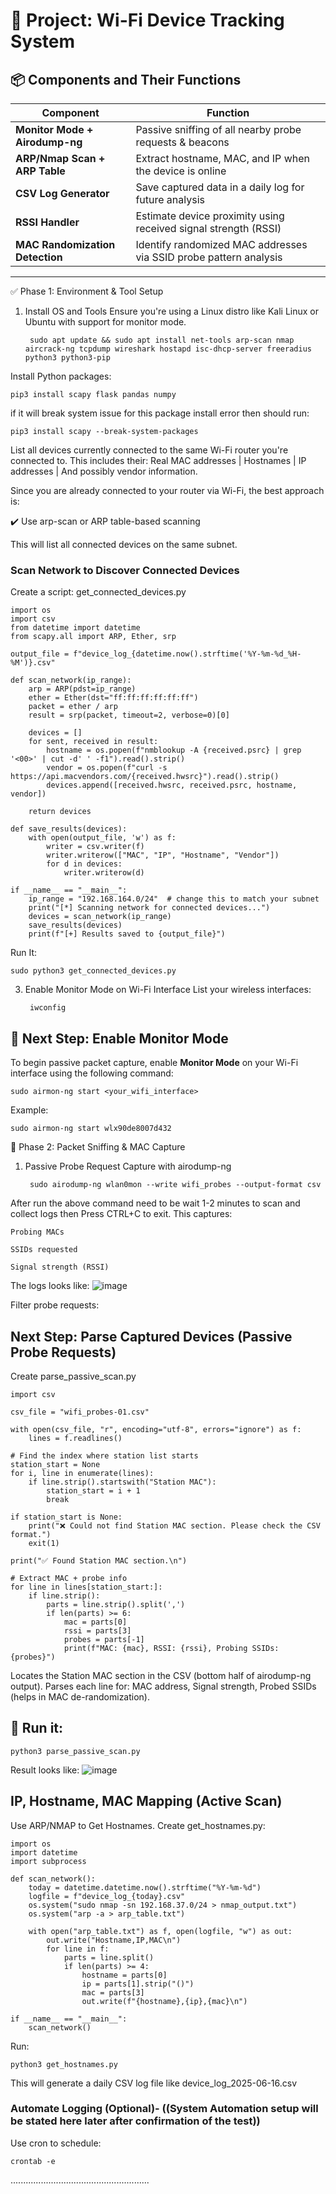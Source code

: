 # 🔧 Project: Wi-Fi Device Tracking System

## 📦 Components and Their Functions

| **Component**                   | **Function**                                                       |
| ------------------------------ | ------------------------------------------------------------------ |
| **Monitor Mode + Airodump-ng** | Passive sniffing of all nearby probe requests & beacons            |
| **ARP/Nmap Scan + ARP Table**  | Extract hostname, MAC, and IP when the device is online            |
| **CSV Log Generator**          | Save captured data in a daily log for future analysis              |
| **RSSI Handler**    | Estimate device proximity using received signal strength (RSSI)    |
| **MAC Randomization Detection**| Identify randomized MAC addresses via SSID probe pattern analysis  |

---

✅ Phase 1: Environment & Tool Setup
1. Install OS and Tools
Ensure you're using a Linux distro like Kali Linux or Ubuntu with support for monitor mode.

        sudo apt update && sudo apt install net-tools arp-scan nmap aircrack-ng tcpdump wireshark hostapd isc-dhcp-server freeradius python3 python3-pip
Install Python packages:
   
    pip3 install scapy flask pandas numpy
if it will break system issue for this package install error then should run:
```
pip3 install scapy --break-system-packages
```
List all devices currently connected to the same Wi-Fi router you're connected to. This includes their: Real MAC addresses | Hostnames | IP addresses | And possibly vendor information.

Since you are already connected to your router via Wi-Fi, the best approach is:

✔️ Use arp-scan or ARP table-based scanning

This will list all connected devices on the same subnet.

### Scan Network to Discover Connected Devices

Create a script: get_connected_devices.py
```
import os
import csv
from datetime import datetime
from scapy.all import ARP, Ether, srp

output_file = f"device_log_{datetime.now().strftime('%Y-%m-%d_%H-%M')}.csv"

def scan_network(ip_range):
    arp = ARP(pdst=ip_range)
    ether = Ether(dst="ff:ff:ff:ff:ff:ff")
    packet = ether / arp
    result = srp(packet, timeout=2, verbose=0)[0]

    devices = []
    for sent, received in result:
        hostname = os.popen(f"nmblookup -A {received.psrc} | grep '<00>' | cut -d' ' -f1").read().strip()
        vendor = os.popen(f"curl -s https://api.macvendors.com/{received.hwsrc}").read().strip()
        devices.append([received.hwsrc, received.psrc, hostname, vendor])

    return devices

def save_results(devices):
    with open(output_file, 'w') as f:
        writer = csv.writer(f)
        writer.writerow(["MAC", "IP", "Hostname", "Vendor"])
        for d in devices:
            writer.writerow(d)

if __name__ == "__main__":
    ip_range = "192.168.164.0/24"  # change this to match your subnet
    print("[*] Scanning network for connected devices...")
    devices = scan_network(ip_range)
    save_results(devices)
    print(f"[+] Results saved to {output_file}")
```
Run It:
```
sudo python3 get_connected_devices.py
```

3. Enable Monitor Mode on Wi-Fi Interface
List your wireless interfaces:

        iwconfig

## 🔸 Next Step: Enable Monitor Mode

To begin passive packet capture, enable **Monitor Mode** on your Wi-Fi interface using the following command:

```
sudo airmon-ng start <your_wifi_interface>
```
Example:
````
sudo airmon-ng start wlx90de8007d432
````

📡 Phase 2: Packet Sniffing & MAC Capture
1. Passive Probe Request Capture with airodump-ng

        sudo airodump-ng wlan0mon --write wifi_probes --output-format csv

After run the above command need to be wait 1-2 minutes to scan and collect logs then Press CTRL+C to exit. This captures:

    Probing MACs

    SSIDs requested

    Signal strength (RSSI)

The logs looks like:
![image](https://github.com/user-attachments/assets/e9291f62-9228-494d-84d7-c2ee53ff362c)

Filter probe requests:

## Next Step: Parse Captured Devices (Passive Probe Requests)
Create parse_passive_scan.py

````
import csv

csv_file = "wifi_probes-01.csv"

with open(csv_file, "r", encoding="utf-8", errors="ignore") as f:
    lines = f.readlines()

# Find the index where station list starts
station_start = None
for i, line in enumerate(lines):
    if line.strip().startswith("Station MAC"):
        station_start = i + 1
        break

if station_start is None:
    print("❌ Could not find Station MAC section. Please check the CSV format.")
    exit(1)

print("✅ Found Station MAC section.\n")

# Extract MAC + probe info
for line in lines[station_start:]:
    if line.strip():
        parts = line.strip().split(',')
        if len(parts) >= 6:
            mac = parts[0]
            rssi = parts[3]
            probes = parts[-1]
            print(f"MAC: {mac}, RSSI: {rssi}, Probing SSIDs: {probes}")
````

Locates the Station MAC section in the CSV (bottom half of airodump-ng output). Parses each line for: MAC address, Signal strength, Probed SSIDs (helps in MAC de-randomization).

## 🧪 Run it:
````
python3 parse_passive_scan.py
````
Result looks like:
![image](https://github.com/user-attachments/assets/b6c54087-ea37-46ec-818d-bdaec4fa0b50)

## IP, Hostname, MAC Mapping (Active Scan)

Use ARP/NMAP to Get Hostnames. Create get_hostnames.py:

````
import os
import datetime
import subprocess

def scan_network():
    today = datetime.datetime.now().strftime("%Y-%m-%d")
    logfile = f"device_log_{today}.csv"
    os.system("sudo nmap -sn 192.168.37.0/24 > nmap_output.txt")
    os.system("arp -a > arp_table.txt")
    
    with open("arp_table.txt") as f, open(logfile, "w") as out:
        out.write("Hostname,IP,MAC\n")
        for line in f:
            parts = line.split()
            if len(parts) >= 4:
                hostname = parts[0]
                ip = parts[1].strip("()")
                mac = parts[3]
                out.write(f"{hostname},{ip},{mac}\n")

if __name__ == "__main__":
    scan_network()
````
Run:
````
python3 get_hostnames.py
````
This will generate a daily CSV log file like device_log_2025-06-16.csv

### Automate Logging (Optional)- ((System Automation setup will be stated here later after confirmation of the test))

Use cron to schedule:
````
crontab -e
````

.......................................................
